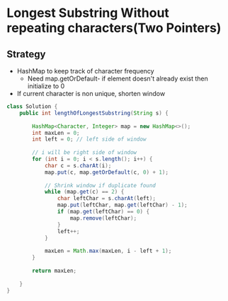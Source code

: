 # Longest Substring Without repeating characters(Two Pointers)

## Strategy

* HashMap to keep track of character frequency
  * Need map.getOrDefault- if element doesn't already exist then initialize to 0
* If current character is non unique, shorten window

```java
class Solution {
    public int lengthOfLongestSubstring(String s) {
        
        HashMap<Character, Integer> map = new HashMap<>();
        int maxLen = 0; 
        int left = 0; // left side of window
        
        // i will be right side of window
        for (int i = 0; i < s.length(); i++) { 
            char c = s.charAt(i);
            map.put(c, map.getOrDefault(c, 0) + 1);
            
            // Shrink window if duplicate found
            while (map.get(c) == 2) {
                char leftChar = s.charAt(left);
                map.put(leftChar, map.get(leftChar) - 1);
                if (map.get(leftChar) == 0) {
                    map.remove(leftChar);
                }
                left++; 
            }
            
            maxLen = Math.max(maxLen, i - left + 1); 
        }
        
        return maxLen;
        
    }
}
```
